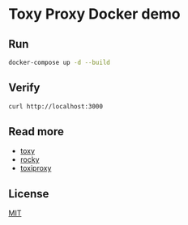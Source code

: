 # Toxy Proxy Docker demo

## Run

```bash
docker-compose up -d --build
```

## Verify

```bash
curl http://localhost:3000
```

## Read more

- [toxy](https://github.com/h2non/toxy)
- [rocky](https://github.com/h2non/rocky)
- [toxiproxy](https://github.com/shopify/toxiproxy)

## License

[MIT](LICENSE)

